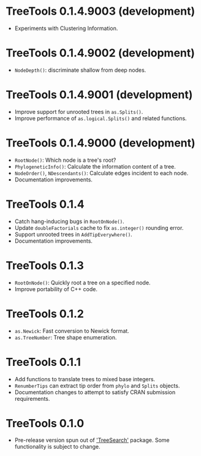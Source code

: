 # TreeTools 0.1.4.9003 (development)

- Experiments with Clustering Information.

# TreeTools 0.1.4.9002 (development)

- `NodeDepth()`: discriminate shallow from deep nodes.

# TreeTools 0.1.4.9001 (development)

- Improve support for unrooted trees in `as.Splits()`.
- Improve performance of `as.logical.Splits()` and related functions.

# TreeTools 0.1.4.9000 (development)

- `RootNode()`: Which node is a tree's root?
- `PhylogeneticInfo()`: Calculate the information content of a tree.
- `NodeOrder()`, `NDescendants()`: Calculate edges incident to each node.
- Documentation improvements.

# TreeTools 0.1.4

- Catch hang-inducing bugs in `RootOnNode()`.
- Update `doubleFactorials` cache to fix `as.integer()` rounding error.
- Support unrooted trees in `AddTipEverywhere()`.
- Documentation improvements.

# TreeTools 0.1.3

- `RootOnNode()`: Quickly root a tree on a specified node.
- Improve portability of C++ code.

# TreeTools 0.1.2
 
- `as.Newick`: Fast conversion to Newick format.
- `as.TreeNumber`: Tree shape enumeration.

# TreeTools 0.1.1
 
- Add functions to translate trees to mixed base integers.
- `RenumberTips` can extract tip order from `phylo` and `Splits` objects.
- Documentation changes to attempt to satisfy CRAN submission requirements.

# TreeTools 0.1.0

- Pre-release version spun out of ['TreeSearch'](https://ms609.github.io/TreeSearch)
  package.  Some functionality is subject to change.

